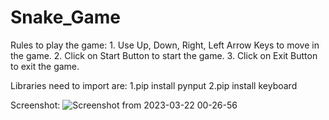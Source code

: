 # Snake_Game
Rules to play the game:
    1. Use Up, Down, Right, Left Arrow Keys to move in the game.
    2. Click on Start Button to start the game.
    3. Click on Exit Button to exit the game.
    
Libraries need to import are:
    1.pip install pynput
    2.pip install keyboard
    
Screenshot:
![Screenshot from 2023-03-22 00-26-56](https://user-images.githubusercontent.com/95042955/226717218-dcceb29f-f10c-4980-8233-9e44c8c922f0.png)
    
